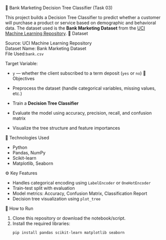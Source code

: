  🌳 Bank Marketing Decision Tree Classifier (Task 03)

This project builds a Decision Tree Classifier to predict whether a customer will purchase a product or service based on demographic and behavioral data. The dataset used is the **Bank Marketing Dataset** from the [UCI Machine Learning Repository](https://archive.ics.uci.edu/ml/datasets/bank+marketing).
 📁 Dataset

Source: UCI Machine Learning Repository  
Dataset Name: Bank Marketing Dataset  
File Used:`bank.csv`

Target Variable:  
- `y` — whether the client subscribed to a term deposit (`yes` or `no`)
 📌 Objectives

- Preprocess the dataset (handle categorical variables, missing values, etc.)
- Train a **Decision Tree Classifier**
- Evaluate the model using accuracy, precision, recall, and confusion matrix
- Visualize the tree structure and feature importances

🔧 Technologies Used

- Python
- Pandas, NumPy
- Scikit-learn
- Matplotlib, Seaborn

⚙️ Key Features

- Handles categorical encoding using `LabelEncoder` or `OneHotEncoder`
- Train-test split with evaluation
- Model metrics: Accuracy, Confusion Matrix, Classification Report
- Decision tree visualization using `plot_tree`

 🚀 How to Run

1. Clone this repository or download the notebook/script.
2. Install the required libraries:
   ```bash
   pip install pandas scikit-learn matplotlib seaborn

